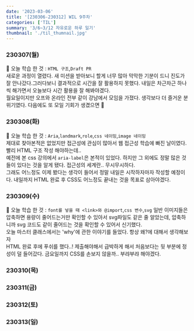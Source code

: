 ```yaml
---
date: '2023-03-06'
title: '[230306-230312] WIL 9주차'
categories: ['TIL']
summary: '3/6~3/12 자유로운 하루 일기'
thumbnail: './til_thumnail.jpg'
---
```


<!-- ## 이번 주 결산 -->

### 230307(월)

🌟 오늘 학습 한 것 : `HTML 구조`,`Draft PR`<br/>
새로운 과정이 열렸다. 새 미션을 받아보니 할게 너무 많아 막막한 기분이 드니 진도가 잘 안나갔다.그러다보니 결과적으로 시간을 잘 활용하지 못했다. 내일은 차근차근 하나씩 해가면서 오늘보다 시간 활용을 잘 해봐야겠다.<br/>
월요일이지만 오프와 온라인 전부 같이 강남에서 모임을 가졌다. 생각보다 더 즐거운 분위기였다. 다음에도 또 모일 기회가 생겼으면 👼

### 230308(화)

🌟 오늘 학습 한 것 : `Aria`,`landmark`,`role`,`css 네이밍`,`image 네이밍`<br/>
제대로 찾아본적은 없었지만 접근성에 관심이 많아서 웹 접근성 학습에 빠진 날이였다. 빨리 HTML 구조 작성 해야하는데.. <br/>
예전에 본 css 강의에서 `aria-label`은 본적이 있었다. 하지만 그 외에도 정말 많은 것들이 있다는 것을 알게 됐다. 접근성의 세계란.. 무시무시하다.<br/>
그래도 어느정도 이제 봤다는 생각이 들어서 정말 내일은 시작하자마자 작성할 예정이다. 내일까지 HTML 완료 후 CSS도 어느정도 끝내는 것을 목표로 삼아야겠다.

### 230309(수)

🌟 오늘 학습 한 것 : `font를 넣을 때 <link>와 @import`,`css 변수`,`svg`
일반 이미지들은 압축하면 용량이 줄어드는거만 확인할 수 있아서 svg파일도 같은 줄 알았는데, 압축하니까 svg 코드도 같이 줄어드는 것을 확인할 수 있어서 신기했다.<br/>
오늘 마스터 클래스에서는 'why'에 관한 이야기를 들었다. 항상 왜?에 대해서 생각해보자<br/>
HTML 완료 후에 푸쉬를 했다..! 제출해야해서 급박하게 해서 처음보다는 뒷 부분에 정성이 덜 들어갔다. 금요일까지 CSS를 손보지 않을까.. 부랴부랴 해야겠다.

### 230310(목)

### 230311(금)

### 230312(토)

### 230313(일)
